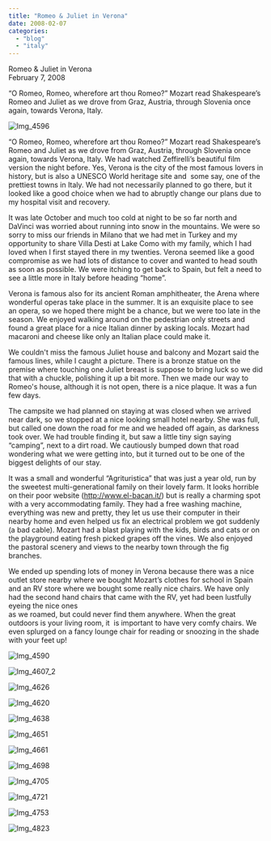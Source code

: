 ```yaml
---
title: "Romeo & Juliet in Verona"
date: 2008-02-07
categories: 
  - "blog"
  - "italy"
---
```


Romeo & Juliet in Verona  
February 7, 2008

“O Romeo, Romeo, wherefore art thou Romeo?” Mozart read Shakespeare’s Romeo and Juliet as we drove from Graz, Austria, through Slovenia once again, towards Verona, Italy.

<!--more-->

![Img_4596](https://pub-ac94b3f306b24c0dba4238943c97f2e1.r2.dev/photos/uncategorized/2008/02/23/img_4596.png)

“O Romeo, Romeo, wherefore art thou Romeo?” Mozart read Shakespeare’s Romeo and Juliet as we drove from Graz, Austria, through Slovenia once again, towards Verona, Italy. We had watched Zeffirelli’s beautiful film version the night before. Yes, Verona is the city of the most famous lovers in history, but is also a UNESCO World heritage site and  some say, one of the prettiest towns in Italy. We had not necessarily planned to go there, but it looked like a good choice when we had to abruptly change our plans due to my hospital visit and recovery.

It was late October and much too cold at night to be so far north and DaVinci was worried about running into snow in the mountains. We were so sorry to miss our friends in Milano that we had met in Turkey and my opportunity to share Villa Desti at Lake Como with my family, which I had loved when I first stayed there in my twenties. Verona seemed like a good compromise as we had lots of distance to cover and wanted to head south as soon as possible. We were itching to get back to Spain, but felt a need to see a little more in Italy before heading “home”.

Verona is famous also for its ancient Roman amphitheater, the Arena where wonderful operas take place in the summer. It is an exquisite place to see an opera, so we hoped there might be a chance, but we were too late in the season. We enjoyed walking around on the pedestrian only streets and found a great place for a nice Italian dinner by asking locals. Mozart had macaroni and cheese like only an Italian place could make it.

We couldn't miss the famous Juliet house and balcony and Mozart said the famous lines, while I caught a picture. There is a bronze statue on the premise where touching one Juliet breast is suppose to bring luck so we did that with a chuckle, polishing it up a bit more. Then we made our way to Romeo's house, although it is not open, there is a nice plaque. It was a fun few days.

The campsite we had planned on staying at was closed when we arrived near dark, so we stopped at a nice looking small hotel nearby. She was full, but called one down the road for me and we headed off again, as darkness took over. We had trouble finding it, but saw a little tiny sign saying “camping”, next to a dirt road. We cautiously bumped down that road wondering what we were getting into, but it turned out to be one of the biggest delights of our stay.

It was a small and wonderful “Agrituristica” that was just a year old, run by the sweetest multi-generational family on their lovely farm. It looks horrible on their poor website (http://www.el-bacan.it/) but is really a charming spot with a very accommodating family. They had a free washing machine, everything was new and pretty, they let us use their computer in their nearby home and even helped us fix an electrical problem we got suddenly (a bad cable). Mozart had a blast playing with the kids, birds and cats or on the playground eating fresh picked grapes off the vines. We also enjoyed the pastoral scenery and views to the nearby town through the fig branches.

We ended up spending lots of money in Verona because there was a nice outlet store nearby where we bought Mozart’s clothes for school in Spain and an RV store where we bought some really nice chairs. We have only had the second hand chairs that came with the RV, yet had been lustfully eyeing the nice ones  
as we roamed, but could never find them anywhere. When the great outdoors is your living room, it  is important to have very comfy chairs. We even splurged on a fancy lounge chair for reading or snoozing in the shade with your feet up!

  

![Img_4590](https://pub-ac94b3f306b24c0dba4238943c97f2e1.r2.dev/photos/uncategorized/2008/02/23/img_4590.png)

![Img_4607_2](https://pub-ac94b3f306b24c0dba4238943c97f2e1.r2.dev/photos/uncategorized/2008/02/23/img_4607_2.png)

![Img_4626](https://pub-ac94b3f306b24c0dba4238943c97f2e1.r2.dev/photos/uncategorized/2008/02/23/img_4626.png)

![Img_4620](https://pub-ac94b3f306b24c0dba4238943c97f2e1.r2.dev/photos/uncategorized/2008/02/23/img_4620.png)

![Img_4638](https://pub-ac94b3f306b24c0dba4238943c97f2e1.r2.dev/photos/uncategorized/2008/02/23/img_4638.png)

![Img_4651](https://pub-ac94b3f306b24c0dba4238943c97f2e1.r2.dev/photos/uncategorized/2008/02/23/img_4651.png)

![Img_4661](https://pub-ac94b3f306b24c0dba4238943c97f2e1.r2.dev/photos/uncategorized/2008/02/23/img_4661.png)

![Img_4698](https://pub-ac94b3f306b24c0dba4238943c97f2e1.r2.dev/photos/uncategorized/2008/02/23/img_4698.png)

![Img_4705](https://pub-ac94b3f306b24c0dba4238943c97f2e1.r2.dev/photos/uncategorized/2008/02/23/img_4705.png)

![Img_4721](https://pub-ac94b3f306b24c0dba4238943c97f2e1.r2.dev/photos/uncategorized/2008/02/23/img_4721.png)

![Img_4753](https://pub-ac94b3f306b24c0dba4238943c97f2e1.r2.dev/photos/uncategorized/2008/02/23/img_4753.png)

![Img_4823](https://pub-ac94b3f306b24c0dba4238943c97f2e1.r2.dev/photos/uncategorized/2008/02/23/img_4823.png)
